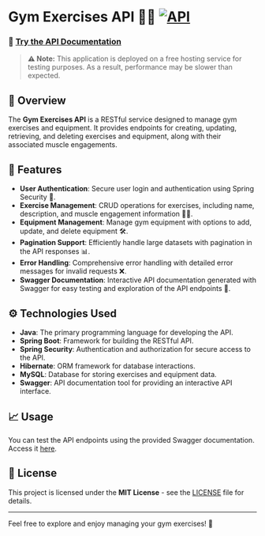 # Gym Exercises API 🏋️‍♂️   [![API](https://img.shields.io/badge/API-1.0.0-%23228B22?style=flat)](https://gym-exercises-api.onrender.com/gym-exercises/api/swagger-ui/index.html)

### 🔗  [Try the API Documentation](https://gym-exercises-api.onrender.com/gym-exercises/api/swagger-ui/index.html)

> **⚠️ Note:** This application is deployed on a free hosting service for testing purposes. As a result, performance may be slower than expected.

## 📜 Overview

The **Gym Exercises API** is a RESTful service designed to manage gym exercises and equipment. It provides endpoints for creating, updating, retrieving, and deleting exercises and equipment, along with their associated muscle engagements.

## 🌟 Features

- **User Authentication**: Secure user login and authentication using Spring Security 🔐.
- **Exercise Management**: CRUD operations for exercises, including name, description, and muscle engagement information 🏋️‍♀️.
- **Equipment Management**: Manage gym equipment with options to add, update, and delete equipment 🛠️.
- **Pagination Support**: Efficiently handle large datasets with pagination in the API responses 📊.
- **Error Handling**: Comprehensive error handling with detailed error messages for invalid requests ❌.
- **Swagger Documentation**: Interactive API documentation generated with Swagger for easy testing and exploration of the API endpoints 📄.

## ⚙️ Technologies Used

- **Java**: The primary programming language for developing the API.
- **Spring Boot**: Framework for building the RESTful API.
- **Spring Security**: Authentication and authorization for secure access to the API.
- **Hibernate**: ORM framework for database interactions.
- **MySQL**: Database for storing exercises and equipment data.
- **Swagger**: API documentation tool for providing an interactive API interface.

## 📈 Usage

You can test the API endpoints using the provided Swagger documentation. Access it [here](https://gym-exercises-api.onrender.com/gym-exercises/api/swagger-ui/index.html).

## 📄 License

This project is licensed under the **MIT License** - see the [LICENSE](https://github.com/ReturDev/gym-exercises-api?tab=MIT-1-ov-file) file for details.

---

Feel free to explore and enjoy managing your gym exercises! 💪
